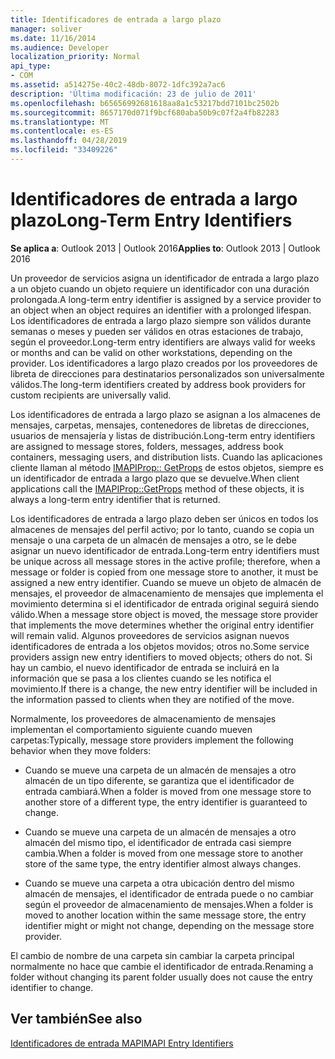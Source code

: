 ```yaml
---
title: Identificadores de entrada a largo plazo
manager: soliver
ms.date: 11/16/2014
ms.audience: Developer
localization_priority: Normal
api_type:
- COM
ms.assetid: a514275e-40c2-48db-8072-1dfc392a7ac6
description: 'Última modificación: 23 de julio de 2011'
ms.openlocfilehash: b65656992681618aa8a1c53217bdd7101bc2502b
ms.sourcegitcommit: 8657170d071f9bcf680aba50b9c07f2a4fb82283
ms.translationtype: MT
ms.contentlocale: es-ES
ms.lasthandoff: 04/28/2019
ms.locfileid: "33409226"
---
```

# <a name="long-term-entry-identifiers"></a><span data-ttu-id="1c83b-103">Identificadores de entrada a largo plazo</span><span class="sxs-lookup"><span data-stu-id="1c83b-103">Long-Term Entry Identifiers</span></span>

  
  
<span data-ttu-id="1c83b-104">**Se aplica a**: Outlook 2013 | Outlook 2016</span><span class="sxs-lookup"><span data-stu-id="1c83b-104">**Applies to**: Outlook 2013 | Outlook 2016</span></span> 
  
<span data-ttu-id="1c83b-105">Un proveedor de servicios asigna un identificador de entrada a largo plazo a un objeto cuando un objeto requiere un identificador con una duración prolongada.</span><span class="sxs-lookup"><span data-stu-id="1c83b-105">A long-term entry identifier is assigned by a service provider to an object when an object requires an identifier with a prolonged lifespan.</span></span> <span data-ttu-id="1c83b-106">Los identificadores de entrada a largo plazo siempre son válidos durante semanas o meses y pueden ser válidos en otras estaciones de trabajo, según el proveedor.</span><span class="sxs-lookup"><span data-stu-id="1c83b-106">Long-term entry identifiers are always valid for weeks or months and can be valid on other workstations, depending on the provider.</span></span> <span data-ttu-id="1c83b-107">Los identificadores a largo plazo creados por los proveedores de libreta de direcciones para destinatarios personalizados son universalmente válidos.</span><span class="sxs-lookup"><span data-stu-id="1c83b-107">The long-term identifiers created by address book providers for custom recipients are universally valid.</span></span> 
  
<span data-ttu-id="1c83b-108">Los identificadores de entrada a largo plazo se asignan a los almacenes de mensajes, carpetas, mensajes, contenedores de libretas de direcciones, usuarios de mensajería y listas de distribución.</span><span class="sxs-lookup"><span data-stu-id="1c83b-108">Long-term entry identifiers are assigned to message stores, folders, messages, address book containers, messaging users, and distribution lists.</span></span> <span data-ttu-id="1c83b-109">Cuando las aplicaciones cliente llaman al método [IMAPIProp:: GetProps](imapiprop-getprops.md) de estos objetos, siempre es un identificador de entrada a largo plazo que se devuelve.</span><span class="sxs-lookup"><span data-stu-id="1c83b-109">When client applications call the [IMAPIProp::GetProps](imapiprop-getprops.md) method of these objects, it is always a long-term entry identifier that is returned.</span></span> 
  
<span data-ttu-id="1c83b-110">Los identificadores de entrada a largo plazo deben ser únicos en todos los almacenes de mensajes del perfil activo; por lo tanto, cuando se copia un mensaje o una carpeta de un almacén de mensajes a otro, se le debe asignar un nuevo identificador de entrada.</span><span class="sxs-lookup"><span data-stu-id="1c83b-110">Long-term entry identifiers must be unique across all message stores in the active profile; therefore, when a message or folder is copied from one message store to another, it must be assigned a new entry identifier.</span></span> <span data-ttu-id="1c83b-111">Cuando se mueve un objeto de almacén de mensajes, el proveedor de almacenamiento de mensajes que implementa el movimiento determina si el identificador de entrada original seguirá siendo válido.</span><span class="sxs-lookup"><span data-stu-id="1c83b-111">When a message store object is moved, the message store provider that implements the move determines whether the original entry identifier will remain valid.</span></span> <span data-ttu-id="1c83b-112">Algunos proveedores de servicios asignan nuevos identificadores de entrada a los objetos movidos; otros no.</span><span class="sxs-lookup"><span data-stu-id="1c83b-112">Some service providers assign new entry identifiers to moved objects; others do not.</span></span> <span data-ttu-id="1c83b-113">Si hay un cambio, el nuevo identificador de entrada se incluirá en la información que se pasa a los clientes cuando se les notifica el movimiento.</span><span class="sxs-lookup"><span data-stu-id="1c83b-113">If there is a change, the new entry identifier will be included in the information passed to clients when they are notified of the move.</span></span> 
  
<span data-ttu-id="1c83b-114">Normalmente, los proveedores de almacenamiento de mensajes implementan el comportamiento siguiente cuando mueven carpetas:</span><span class="sxs-lookup"><span data-stu-id="1c83b-114">Typically, message store providers implement the following behavior when they move folders:</span></span>
  
- <span data-ttu-id="1c83b-115">Cuando se mueve una carpeta de un almacén de mensajes a otro almacén de un tipo diferente, se garantiza que el identificador de entrada cambiará.</span><span class="sxs-lookup"><span data-stu-id="1c83b-115">When a folder is moved from one message store to another store of a different type, the entry identifier is guaranteed to change.</span></span>
    
- <span data-ttu-id="1c83b-116">Cuando se mueve una carpeta de un almacén de mensajes a otro almacén del mismo tipo, el identificador de entrada casi siempre cambia.</span><span class="sxs-lookup"><span data-stu-id="1c83b-116">When a folder is moved from one message store to another store of the same type, the entry identifier almost always changes.</span></span>
    
- <span data-ttu-id="1c83b-117">Cuando se mueve una carpeta a otra ubicación dentro del mismo almacén de mensajes, el identificador de entrada puede o no cambiar según el proveedor de almacenamiento de mensajes.</span><span class="sxs-lookup"><span data-stu-id="1c83b-117">When a folder is moved to another location within the same message store, the entry identifier might or might not change, depending on the message store provider.</span></span>
    
<span data-ttu-id="1c83b-118">El cambio de nombre de una carpeta sin cambiar la carpeta principal normalmente no hace que cambie el identificador de entrada.</span><span class="sxs-lookup"><span data-stu-id="1c83b-118">Renaming a folder without changing its parent folder usually does not cause the entry identifier to change.</span></span> 
  
## <a name="see-also"></a><span data-ttu-id="1c83b-119">Ver también</span><span class="sxs-lookup"><span data-stu-id="1c83b-119">See also</span></span>



[<span data-ttu-id="1c83b-120">Identificadores de entrada MAPI</span><span class="sxs-lookup"><span data-stu-id="1c83b-120">MAPI Entry Identifiers</span></span>](mapi-entry-identifiers.md)


